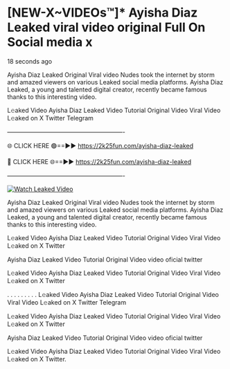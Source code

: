 # [NEW-X~VIDEOs™]* Ayisha Diaz Leaked viral video original Full On Social media x

18 seconds ago

Ayisha Diaz Leaked Original Viral video Nudes took the internet by storm and amazed viewers on various Leaked social media platforms. Ayisha Diaz Leaked, a young and talented digital creator, recently became famous thanks to this interesting video.

L𝚎aked Video Ayisha Diaz Leaked Video Tutorial Original Video Viral Video L𝚎aked on X Twitter Telegram

———————————————————-

🌐 CLICK HERE 🟢==►► https://2k25fun.com/ayisha-diaz-leaked

🔴 CLICK HERE 🌐==►► https://2k25fun.com/ayisha-diaz-leaked

———————————————————-

[![Watch Leaked Video](https://miro.medium.com/v2/resize:fit:828/format:webp/1*cilzJN44JGOrTw9NJCrNHA.gif "Watch Leaked Video")](https://2k25fun.com/ayisha-diaz-leaked)

Ayisha Diaz Leaked Original Viral video Nudes took the internet by storm and amazed viewers on various Leaked social media platforms. Ayisha Diaz Leaked, a young and talented digital creator, recently became famous thanks to this interesting video.

L𝚎aked Video Ayisha Diaz Leaked Video Tutorial Original Video Viral Video L𝚎aked on X Twitter

Ayisha Diaz Leaked Video Tutorial Original Video video oficial twitter

L𝚎aked Video Ayisha Diaz Leaked Video Tutorial Original Video Viral Video L𝚎aked on X Twitter

. . . . . . . . . L𝚎aked Video Ayisha Diaz Leaked Video Tutorial Original Video Viral Video L𝚎aked on X Twitter Telegram

L𝚎aked Video Ayisha Diaz Leaked Video Tutorial Original Video Viral Video L𝚎aked on X Twitter

Ayisha Diaz Leaked Video Tutorial Original Video video oficial twitter

L𝚎aked Video Ayisha Diaz Leaked Video Tutorial Original Video Viral Video L𝚎aked on X Twitter.